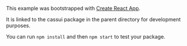 This example was bootstrapped with [Create React App](https://github.com/facebook/create-react-app).

It is linked to the cassui package in the parent directory for development purposes.

You can run `npm install` and then `npm start` to test your package.
